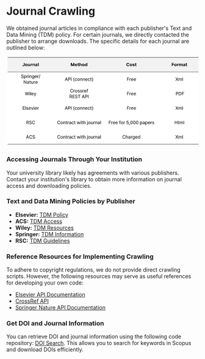 # Journal Crawling

We obtained journal articles in compliance with each publisher's Text and Data Mining (TDM) policy. For certain journals, we directly contacted the publisher to arrange downloads. The specific details for each journal are outlined below:

![](figures/crawling.JPG)

### Accessing Journals Through Your Institution
Your university library likely has agreements with various publishers. Contact your institution's library to obtain more information on journal access and downloading policies.

### Text and Data Mining Policies by Publisher
- **Elsevier:** [TDM Policy](https://dev.elsevier.com/)
- **ACS:** [TDM Access](https://solutions.acs.org/solutions/text-and-data-mining/#access)
- **Wiley:** [TDM Resources](https://onlinelibrary.wiley.com/library-info/resources/text-and-datamining)
- **Springer:** [TDM Information](https://www.springernature.com/gp/researchers/text-and-data-mining)
- **RSC:** [TDM Guidelines](https://www.rsc.org/journals-books-databases/research-tools/text-and-data-mining/)

### Reference Resources for Implementing Crawling
To adhere to copyright regulations, we do not provide direct crawling scripts. However, the following resources may serve as useful references for developing your own code:
- [Elsevier API Documentation](https://dev.elsevier.com/api_docs.html)
- [CrossRef API](https://api.crossref.org/swagger-ui/index.html)
- [Springer Nature API Documentation](https://dev.springernature.com/docs/introduction/)

### Get DOI and Journal Information
You can retrieve DOI and journal information using the following code repository: [DOI Search](https://github.com/Yeonghun1675/doi_search). This allows you to search for keywords in Scopus and download DOIs efficiently.
